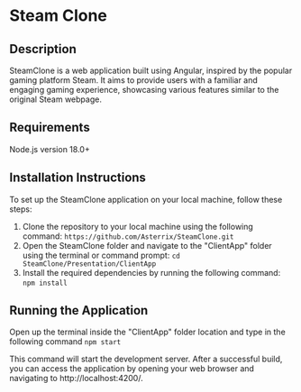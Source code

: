# Steam Clone

## Description
SteamClone is a web application built using Angular, inspired by the popular gaming platform Steam. It aims to provide users with a familiar and engaging gaming experience, showcasing various features similar to the original Steam webpage.

## Requirements
Node.js version 18.0+

## Installation Instructions
To set up the SteamClone application on your local machine, follow these steps:

1. Clone the repository to your local machine using the following command:
   `https://github.com/Asterrix/SteamClone.git`
2. Open the SteamClone folder and navigate to the "ClientApp" folder using the terminal or command prompt:
   `cd SteamClone/Presentation/ClientApp`
3. Install the required dependencies by running the following command: `npm install`

## Running the Application
Open up the terminal inside the "ClientApp" folder location and type in the following command `npm start`

This command will start the development server. After a successful build, you can access the application by opening your web browser and navigating to http://localhost:4200/.
